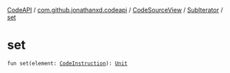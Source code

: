 [CodeAPI](../../../index.md) / [com.github.jonathanxd.codeapi](../../index.md) / [CodeSourceView](../index.md) / [SubIterator](index.md) / [set](.)

# set

`fun set(element: `[`CodeInstruction`](../../-code-instruction.md)`): `[`Unit`](https://kotlinlang.org/api/latest/jvm/stdlib/kotlin/-unit/index.html)